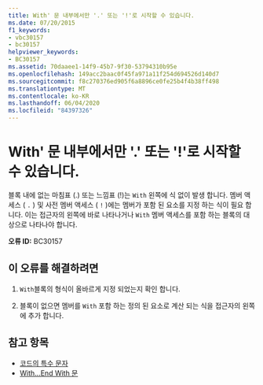 ```yaml
---
title: With' 문 내부에서만 '.' 또는 '!'로 시작할 수 있습니다.
ms.date: 07/20/2015
f1_keywords:
- vbc30157
- bc30157
helpviewer_keywords:
- BC30157
ms.assetid: 70daaee1-14f9-45b7-9f30-53794310b95e
ms.openlocfilehash: 149acc2baac0f45fa971a11f254d694526d140d7
ms.sourcegitcommit: f8c270376ed905f6a8896ce0fe25b4f4b38ff498
ms.translationtype: MT
ms.contentlocale: ko-KR
ms.lasthandoff: 06/04/2020
ms.locfileid: "84397326"
---
```

# <a name="leading--or--can-only-appear-inside-a-with-statement"></a>With' 문 내부에서만 '.' 또는 '!'로 시작할 수 있습니다.
블록 내에 없는 마침표 (.) 또는 느낌표 (!)는 `With` 왼쪽에 식 없이 발생 합니다. 멤버 액세스 ( `.` ) 및 사전 멤버 액세스 ( `!` )에는 멤버가 포함 된 요소를 지정 하는 식이 필요 합니다. 이는 접근자의 왼쪽에 바로 나타나거나 `With` 멤버 액세스를 포함 하는 블록의 대상으로 나타나야 합니다.  
  
 **오류 ID:** BC30157  
  
## <a name="to-correct-this-error"></a>이 오류를 해결하려면  
  
1. `With`블록의 형식이 올바르게 지정 되었는지 확인 합니다.  
  
2. 블록이 없으면 멤버를 `With` 포함 하는 정의 된 요소로 계산 되는 식을 접근자의 왼쪽에 추가 합니다.  
  
## <a name="see-also"></a>참고 항목

- [코드의 특수 문자](../../programming-guide/program-structure/special-characters-in-code.md)
- [With...End With 문](../statements/with-end-with-statement.md)
